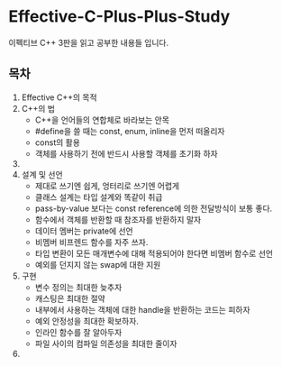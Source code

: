 # Effective-C-Plus-Plus-Study
이펙티브 C++ 3판을 읽고 공부한 내용들 입니다.


## 목차  
1. Effective C++의 목적  
2. C++의 법
    - C++을 언어들의 연합체로 바라보는 안목
    - #define을 쓸 때는 const, enum, inline을 먼저 떠올리자
    - const의 활용
    - 객체를 사용하기 전에 반드시 사용할 객체를 초기화 하자
3.
4. 설계 및 선언
    - 제대로 쓰기엔 쉽게, 엉터리로 쓰기엔 어렵게
    - 클래스 설계는 타입 설계와 똑같이 취급
    - pass-by-value 보다는 const reference에 의한 전달방식이 보통 좋다.
    - 함수에서 객체를 반환할 때 참조자를 반환하지 말자
    - 데이터 멤버는 private에 선언
    - 비멤버 비프렌드 함수를 자주 쓰자.
    - 타입 변환이 모든 매개변수에 대해 적용되어야 한다면 비멤버 함수로 선언
    - 예외를 던지지 않는 swap에 대한 지원
5. 구현 
    - 변수 정의는 최대한 늦추자
    - 캐스팅은 최대한 절약
    - 내부에서 사용하는 객체에 대한 handle을 반환하는 코드는 피하자
    - 예외 안정성을 최대한 확보하자.
    - 인라인 함수를 잘 알아두자
    - 파일 사이의 컴파일 의존성을 최대한 줄이자
6. 
